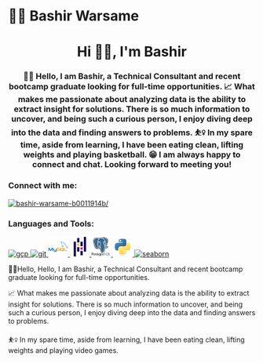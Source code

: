 # 🏄‍♂️ Bashir Warsame

<h1 align="center">Hi 👋🏽, I'm Bashir</h1>
<h3 align="center">👋🏽 Hello, I am Bashir, a Technical Consultant and recent bootcamp graduate looking for full-time opportunities. 
  📈 What makes me passionate about analyzing data is the ability to extract insight for solutions. There is so much information to uncover, and being such a curious person, I enjoy diving deep into the data and finding answers to problems. 
  ⛹️‍♀️ In my spare time, aside from learning, I have been eating clean, lifting weights and playing basketball. 
  😁 I am always happy to connect and chat. Looking forward to meeting you!</h3>

<h3 align="left">Connect with me:</h3>
<p align="left">
<a href="https://linkedin.com/in/bashir-warsame-b0011914b/" target="blank"><img align="center" src="https://raw.githubusercontent.com/rahuldkjain/github-profile-readme-generator/master/src/images/icons/Social/linked-in-alt.svg" alt="bashir-warsame-b0011914b/" height="30" width="40" /></a>
</p>

<h3 align="left">Languages and Tools:</h3>
<p align="left"> <a href="https://cloud.google.com" target="_blank" rel="noreferrer"> <img src="https://www.vectorlogo.zone/logos/google_cloud/google_cloud-icon.svg" alt="gcp" width="40" height="40"/> </a> <a href="https://git-scm.com/" target="_blank" rel="noreferrer"> <img src="https://www.vectorlogo.zone/logos/git-scm/git-scm-icon.svg" alt="git" width="40" height="40"/> </a> <a href="https://www.mysql.com/" target="_blank" rel="noreferrer"> <img src="https://raw.githubusercontent.com/devicons/devicon/master/icons/mysql/mysql-original-wordmark.svg" alt="mysql" width="40" height="40"/> </a> <a href="https://pandas.pydata.org/" target="_blank" rel="noreferrer"> <img src="https://raw.githubusercontent.com/devicons/devicon/2ae2a900d2f041da66e950e4d48052658d850630/icons/pandas/pandas-original.svg" alt="pandas" width="40" height="40"/> </a> <a href="https://www.postgresql.org" target="_blank" rel="noreferrer"> <img src="https://raw.githubusercontent.com/devicons/devicon/master/icons/postgresql/postgresql-original-wordmark.svg" alt="postgresql" width="40" height="40"/> </a> <a href="https://www.python.org" target="_blank" rel="noreferrer"> <img src="https://raw.githubusercontent.com/devicons/devicon/master/icons/python/python-original.svg" alt="python" width="40" height="40"/> </a> <a href="https://seaborn.pydata.org/" target="_blank" rel="noreferrer"> <img src="https://seaborn.pydata.org/_images/logo-mark-lightbg.svg" alt="seaborn" width="40" height="40"/> </a> </p>







👋🏽Hello, Hello, I am Bashir, a Technical Consultant and recent bootcamp graduate looking for full-time opportunities.

📈 What makes me passionate about analyzing data is the ability to extract insight for solutions. There is so much information to uncover, and being such a curious person, I enjoy diving deep into the data and finding answers to problems.

⛹️‍♀️ In my spare time, aside from learning, I have been eating clean, lifting weights and playing video games.


